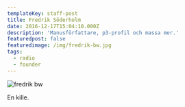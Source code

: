 ```yaml
---
templateKey: staff-post
title: Fredrik Söderholm
date: 2016-12-17T15:04:10.000Z
description: 'Manusförfattare, p3-profil och massa mer.'
featuredpost: false
featuredimage: /img/fredrik-bw.jpg
tags:
  - radio
  - founder
---
```

![fredrik bw](/img/fredrik-bw.jpg)

En kille.
